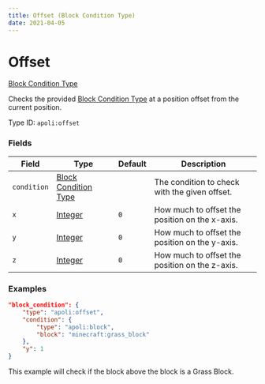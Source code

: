 ```yaml
---
title: Offset (Block Condition Type)
date: 2021-04-05
---
```


# Offset

[Block Condition Type](../block_condition_types.md)

Checks the provided [Block Condition Type](../block_condition_types.md) at a position offset from the current position.

Type ID: `apoli:offset`


### Fields

Field  | Type | Default | Description
-------|------|---------|-------------
`condition` | [Block Condition Type](../block_condition_types.md) | | The condition to check with the given offset.
`x` | [Integer](../data_types/integer.md) | `0` |  How much to offset the position on the x-axis.
`y` | [Integer](../data_types/integer.md) | `0` |  How much to offset the position on the y-axis.
`z` | [Integer](../data_types/integer.md) | `0` |  How much to offset the position on the z-axis.


### Examples

```json
"block_condition": {
    "type": "apoli:offset",
    "condition": {
        "type": "apoli:block",
        "block": "minecraft:grass_block"
    },
    "y": 1
}
```

This example will check if the block above the block is a Grass Block.
